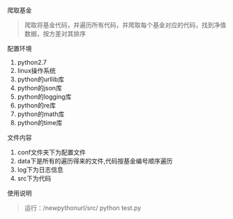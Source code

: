 爬取基金
>爬取将基金代码，并遍历所有代码，并爬取每个基金对应的代码，找到净值数据，按方差对其排序

配置环境
1. python2.7
2. linux操作系统
3. python的urllib库
4. python的json库
5. python的logging库
6. python的re库
7. python的math库
8. python的time库


文件内容
1. conf文件夹下为配置文件
2. data下是所有的遍历得来的文件,代码按基金编号顺序遍历
3. log下为日志信息
4. src下为代码

使用说明
>运行：/newpythonurl/src/ python test.py
